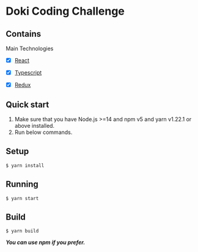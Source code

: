 # Doki Coding Challenge

## Contains
 Main Technologies
- [x] [React](https://facebook.github.io/react/)
- [x] [Typescript](https://www.typescriptlang.org/)
- [x] [Redux](https://github.com/reactjs/redux)


## Quick start

1. Make sure that you have Node.js >=14 and npm v5 and yarn v1.22.1 or above installed.
2. Run below commands.

## Setup

```
$ yarn install
```

## Running

```
$ yarn start
```

## Build

```
$ yarn build
```

***You can use npm if you prefer.***